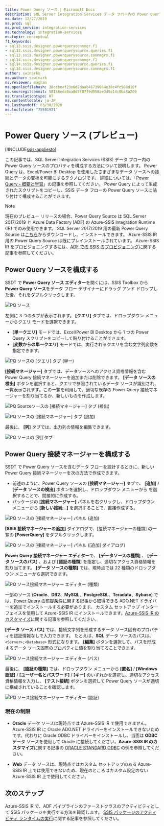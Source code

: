 ```yaml
---
title: Power Query ソース | Microsoft Docs
description: SQL Server Integration Services データ フロー内の Power Query ソースを構成する方法について説明します
ms.date: 12/27/2019
ms.prod: sql
ms.prod_service: integration-services
ms.technology: integration-services
ms.topic: conceptual
f1_keywords:
- sql13.ssis.designer.powerqueryconnmgr.f1
- sql13.ssis.designer.powerquerysource.queries.f1
- sql13.ssis.designer.powerquerysource.connmgrs.f1
- sql14.ssis.designer.powerqueryconnmgr.f1
- sql14.ssis.designer.powerquerysource.queries.f1
- sql14.ssis.designer.powerquerysource.connmgrs.f1
author: swinarko
ms.author: sawinark
ms.reviewer: maghan
ms.openlocfilehash: 38ccbeaf23e6d2daab46739064e30c4fc508d10f
ms.sourcegitcommit: 58158eda0aa0d7f87f9d958ae349a14c0ba8a209
ms.translationtype: HT
ms.contentlocale: ja-JP
ms.lasthandoff: 03/30/2020
ms.locfileid: "75501921"
---
```

# <a name="power-query-source-preview"></a>Power Query ソース (プレビュー)

[!INCLUDE[ssis-appliesto](../../includes/ssis-appliesto-ssvrpluslinux-asdb-asdw-xxx.md)]

この記事では、SQL Server Integration Services (SSIS) データ フロー内の Power Query ソースのプロパティを構成する方法について説明します。 Power Query は、Excel/Power BI Desktop を使用したさまざまなデータ ソースへの接続とデータの変換を可能にするテクノロジです。 詳細については、「[Power Query - 概要と学習](https://support.office.com/article/power-query-overview-and-learning-ed614c81-4b00-4291-bd3a-55d80767f81d)」の記事を参照してください。 Power Query によって生成されたスクリプトをコピーし、SSIS データ フローの Power Query ソースに貼り付けて構成することができます。
  
> [!NOTE]
> 現在のプレビュー リリースの場合、Power Query Source は SQL Server 2017/2019 と Azure Data Factory (ADF) の Azure-SSIS Integration Runtime (IR) でのみ使用できます。 SQL Server 2017/2019 用の最新 Power Query Source は[こちら](https://www.microsoft.com/download/details.aspx?id=100619)からダウンロードし、インストールできます。 Azure-SSIS IR 用の Power Query Source は既にプレインストールされています。 Azure-SSIS IR をプロビジョニングするには、[ADF での SSIS のプロビジョニング](https://docs.microsoft.com/azure/data-factory/tutorial-deploy-ssis-packages-azure)に関する記事を参照してください。

## <a name="configure-the-power-query-source"></a>Power Query ソースを構成する

SSDT で **Power Query ソース エディター**を開くには、SSIS Toolbox から **Power Query ソース**をデータ フロー デザイナーにドラッグ アンド ドロップした後、それをダブルクリックします。  

![PQ ソース](media/power-query-source/pq-source.png)

左側に 3 つのタブが表示されます。 **[クエリ]** タブでは、ドロップダウン メニューからクエリ モードを選択できます。
-   **[単一クエリ]** モードでは、Excel/Power BI Desktop から 1 つの Power Query スクリプトをコピーして貼り付けることができます。
-   **[変数からの単一クエリ]** モードでは、実行されるクエリを含む文字列変数を指定できます。

![PQ ソースの [クエリ] タブ (単一)](media/power-query-source/pq-source-queries-tab-single.png)

**[接続マネージャー]** タブでは、データソースへのアクセス資格情報を含む Power Query 接続マネージャーを追加または削除できます。 **[データ ソースの検出]** ボタンを選択すると、クエリで参照されているデータ ソースが識別され、一覧表示されます。この一覧を利用して、適切な既存の Power Query 接続マネージャーを割り当てるか、新しいものを作成します。

![PQ Sourceソースの [接続マネージャー] タブ (検出)](media/power-query-source/pq-source-connection-managers-tab-detect.png)

![PQ ソースの [接続マネージャー] タブ (追加)](media/power-query-source/pq-source-connection-managers-tab-add.png)

最後に、 **[列]** タブでは、出力列の情報を編集できます。

![PQ ソースの [列] タブ](media/power-query-source/pq-source-columns-tab.png)

## <a name="configure-the-power-query-connection-manager"></a>Power Query 接続マネージャーを構成する

SSDT で Power Query ソースを含むデータ フローを設計するときに、新しい Power Query 接続マネージャーを次の方法で作成できます。
- 前述のように、Power Query ソースの **[接続マネージャー]** タブで、 **[追加]** / **[データ ソースの検出]** ボタンを選択し、ドロップダウン メニューから **<New connection...>** を選択することで、間接的に作成する。
- パッケージの **[接続マネージャー]** パネルを右クリックし、ドロップダウン メニューから **[新しい接続...]** を選択することで、直接作成する。

![PQ ソースの [接続マネージャー] パネル (追加)](media/power-query-source/pq-source-connection-managers-panel-add.png)

**[SSIS 接続マネージャーの追加]** ダイアログで、[接続マネージャーの種類] の一覧の **[PowerQuery]** をダブルクリックします。

![PQ ソースの [接続マネージャー] パネル ([追加] ダイアログ)](media/power-query-source/pq-source-connection-managers-panel-add-dialog.png)

**Power Query 接続マネージャー エディター**で、 **[データソースの種類]** 、 **[データ ソースのパス]** 、および **[認証の種類]** を指定し、適切なアクセス資格情報を割り当てます。 **[データ ソースの種類]** では、現時点では 22 種類のドロップダウン メニューから選択できます。

![PQ ソース接続マネージャー エディター (種類)](media/power-query-source/pq-source-connection-manager-editor-kind.png)

一部のソース (**Oracle**、**DB2**、**MySQL**、**PostgreSQL**、**Teradata**、**Sybase**) では、[Power Query の前提条件](https://support.office.com/article/data-source-prerequisites-power-query-6062cf52-c764-45d0-a1c6-fbf8fc05b05a)に関する記事から取得できる ADO.NET ドライバーを追加でインストールする必要があります。 カスタム セットアップ インターフェイスを使用して Azure-SSIS IR にインストールできます。[Azure-SSIS IR のカスタマイズ](https://docs.microsoft.com/azure/data-factory/how-to-configure-azure-ssis-ir-custom-setup)に関する記事を参照してください。

**[データ ソース パス]** では、接続文字列を形成するデータ ソース固有のプロパティを認証情報なしで入力できます。 たとえば、**SQL** データ ソースのパスは、`<Server>;<Database>` 形式になります。 **[編集]** ボタンを選択して、パスを形成するデータ ソース固有のプロパティに値を割り当てることできます。

![PQ ソース接続マネージャー エディター (パス)](media/power-query-source/pq-source-connection-manager-editor-path.png)

最後に、 **[認証の種類]** では、ドロップダウン メニューから **[匿名]** / **[Windows 認証]** / **[ユーザー名とパスワード]** / **[キー]** のいずれかを選択し、適切なアクセス資格情報を入力し、 **[テスト接続]** ボタンを選択して Power Query ソースが適切に構成されていることを確認します。

![PQ ソース接続マネージャー エディター (認証)](media/power-query-source/pq-source-connection-manager-editor-authentication.png)

### <a name="current-limitations"></a>現在の制限

-   **Oracle** データ ソースは現時点では Azure-SSIS IR で使用できません。Azure-SSIS IR に Oracle ADO.NET ドライバーをインストールできないためです。代わりに Oracle ODBC ドライバーをインストールし、当面は **ODBC** データ ソースを使用して Oracle に接続してください。**Azure-SSIS IR のカスタマイズ**に関する記事の [ORACLE STANDARD ODBC](https://docs.microsoft.com/azure/data-factory/how-to-configure-azure-ssis-ir-custom-setup) の例を参照してください。

-   **Web** データ ソースは、現時点ではカスタム セットアップのある Azure-SSIS IR 上では使用できないため、現在のところはカスタム設定のない Azure-SSIS IR 上で使用してください。

## <a name="next-steps"></a>次のステップ
Azure-SSIS IR で、ADF パイプラインのファーストクラスのアクティビティとして SSIS パッケージを実行する方法を確認します。 [SSIS パッケージのアクティビティ ランタイムの実行](https://docs.microsoft.com/azure/data-factory/how-to-invoke-ssis-package-ssis-activity)に関する記事を参照してください。
